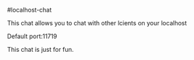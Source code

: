 #localhost-chat

This  chat  allows   you  to  chat  with  other  lcients  on  your  localhost

Default  port:11719

This  chat  is  just  for  fun.